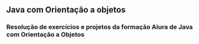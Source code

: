 ## Java com Orientação a objetos
### Resolução de exercícios e projetos da formação Alura de Java com Orientação a Objetos
